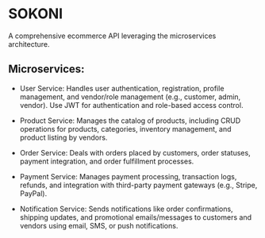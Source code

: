 # SOKONI

A comprehensive ecommerce API leveraging the microservices architecture.

## Microservices:

- User Service: Handles user authentication, registration, profile management, and vendor/role management (e.g., customer, admin, vendor). Use JWT for authentication and role-based access control.

- Product Service: Manages the catalog of products, including CRUD operations for products, categories, inventory management, and product listing by vendors.

- Order Service: Deals with orders placed by customers, order statuses, payment integration, and order fulfillment processes.

- Payment Service: Manages payment processing, transaction logs, refunds, and integration with third-party payment gateways (e.g., Stripe, PayPal).

- Notification Service: Sends notifications like order confirmations, shipping updates, and promotional emails/messages to customers and vendors using email, SMS, or push notifications.
